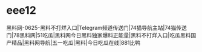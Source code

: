 # eee12
黑料网-0625-黑料不打烊入口|Telegram频道传送门|74猫导航主站|74猫传送门|78黑料网|51吃瓜|黑料网今日黑料独家爆料正能量|黑料不打烊入口|吃瓜黑料国产精品|黑料网导航|五一吃瓜|黑料|今日吃瓜在线|881比鸭
